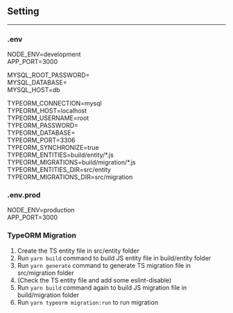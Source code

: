 ## Setting

---

### .env

NODE_ENV=development  
APP_PORT=3000

MYSQL_ROOT_PASSWORD=  
MYSQL_DATABASE=  
MYSQL_HOST=db

TYPEORM_CONNECTION=mysql  
TYPEORM_HOST=localhost  
TYPEORM_USERNAME=root  
TYPEORM_PASSWORD=  
TYPEORM_DATABASE=  
TYPEORM_PORT=3306  
TYPEORM_SYNCHRONIZE=true  
TYPEORM_ENTITIES=build/entity/\*.js  
TYPEORM_MIGRATIONS=build/migration/\*.js  
TYPEORM_ENTITIES_DIR=src/entity  
TYPEORM_MIGRATIONS_DIR=src/migration

### .env.prod

NODE_ENV=production  
APP_PORT=3000

### TypeORM Migration

1. Create the TS entity file in src/entity folder
2. Run `yarn build` command to build JS entity file in build/entity folder
3. Run `yarn generate` command to generate TS migration file in src/migration folder
4. (Check the TS entity file and add some eslint-disable)
5. Run `yarn build` command again to build JS migration file in build/migration folder
6. Run `yarn typeorm migration:run` to run migration
